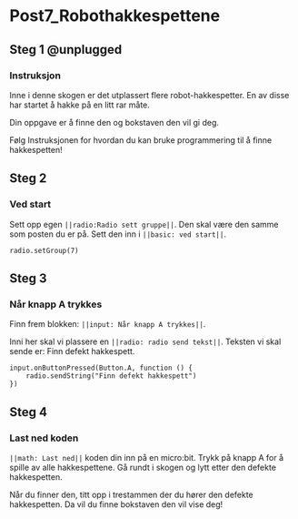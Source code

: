 # Post7_Robothakkespettene

## Steg 1 @unplugged

### Instruksjon

Inne i denne skogen er det utplassert flere robot-hakkespetter. En av disse har startet å hakke på en litt rar måte. 

Din oppgave er å finne den og bokstaven den vil gi deg.

Følg Instruksjonen for hvordan du kan bruke programmering til å finne hakkespetten!

## Steg 2

### Ved start

Sett opp egen ``||radio:Radio sett gruppe||``. Den skal være den samme som posten du er på. Sett den inn i ``||basic: ved start||``.

```blocks
radio.setGroup(7)
```

## Steg 3

### Når knapp A trykkes

Finn frem blokken: ``||input: Når knapp A trykkes||``.

Inni her skal vi plassere en ``||radio: radio send tekst||``. Teksten vi skal sende er: Finn defekt hakkespett.

```blocks
input.onButtonPressed(Button.A, function () {
    radio.sendString("Finn defekt hakkespett")
})
```

## Steg 4

### Last ned koden

``||math: Last ned||`` koden din inn på en micro:bit. Trykk på knapp A for å spille av alle hakkespettene. Gå rundt i skogen og lytt etter den defekte hakkespetten.

Når du finner den, titt opp i trestammen der du hører den defekte hakkespetten. Da vil du finne bokstaven den vil vise deg!